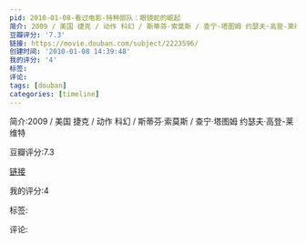```yaml
---
pid: 2010-01-08-看过电影-特种部队：眼镜蛇的崛起
简介: 2009 / 美国 捷克 / 动作 科幻 / 斯蒂芬·索莫斯 / 查宁·塔图姆 约瑟夫·高登-莱维特
豆瓣评分: '7.3'
链接: https://movie.douban.com/subject/2223596/
创建时间: '2010-01-08 14:39:48'
我的评分: '4'
标签:
评论:
tags: [douban]
categories: [timeline]
---
```

简介:2009 / 美国 捷克 / 动作 科幻 / 斯蒂芬·索莫斯 / 查宁·塔图姆 约瑟夫·高登-莱维特

豆瓣评分:7.3

[链接](https://movie.douban.com/subject/2223596/)

我的评分:4

标签:

评论:

